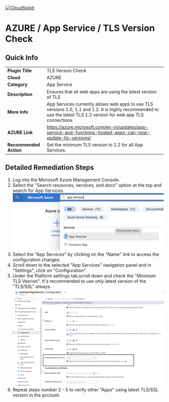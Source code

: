 [![CloudSploit](https://cloudsploit.com/img/logo-new-big-text-100.png "CloudSploit")](https://cloudsploit.com)

# AZURE / App Service / TLS Version Check

## Quick Info

| | |
|-|-|
| **Plugin Title** | TLS Version Check |
| **Cloud** | AZURE |
| **Category** | App Service |
| **Description** | Ensures that all web apps are using the latest version of TLS |
| **More Info** | App Services currently allows web apps to use TLS versions 1.0, 1.1 and 1.2. It is highly recommended to use the latest TLS 1.2 version for web app TLS connections. |
| **AZURE Link** | https://azure.microsoft.com/en-in/updates/app-service-and-functions-hosted-apps-can-now-update-tls-versions/ |
| **Recommended Action** | Set the minimum TLS version to 1.2 for all App Services. |

## Detailed Remediation Steps

1. Log into the Microsoft Azure Management Console.
2. Select the "Search resources, services, and docs" option at the top and search for App Services. </br> <img src="/resources/azure/appservice/tls-version-check/step2.png"/>
3. Select the "App Services" by clicking on the "Name" link to access the configuration changes. 
4. Scroll down to the selected "App Services" navigation panel and in "Settings", click on "Configuration".
5. Under the Platform settings tab,scroll down and check the "Minimum TLS Vesrion". It's recommended to use only latest version of the "TLS/SSL" always.</br> <img src="/resources/azure/appservice/tls-version-check/step3.png"/>    
6. Repeat steps number 2 - 5 to verify other "Apps" using latest TLS/SSL version in the account. 
